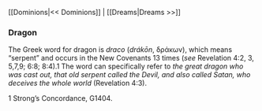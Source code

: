 [[Dominions|<< Dominions]]  |  [[Dreams|Dreams >>]]

### Dragon
The Greek word for dragon is *draco* (*drákōn*, δράκων), which means “serpent” and occurs in the New Covenants 13 times (*see* Revelation 4:2, 3, 5,7,9; 6:8; 8:4).1 The word can specifically refer to *the great dragon who was cast out, that old serpent called the Devil, and also called Satan, who deceives the whole world* (Revelation 4:3).



1 Strong’s Concordance, G1404.